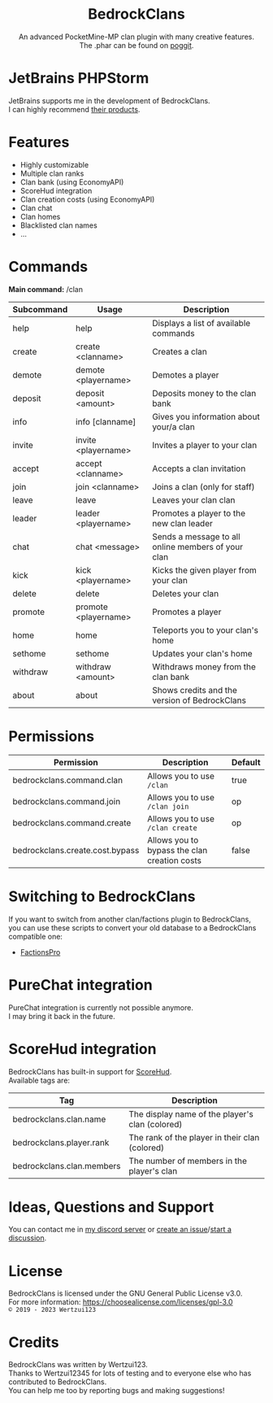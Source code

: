 <h1 align="center">BedrockClans</h1>
<p align="center">
An advanced PocketMine-MP clan plugin with many creative features.
<br>The .phar can be found on <a href="https://poggit.pmmp.io/ci/Wertzui123/BedrockClans/BedrockClans/">poggit</a>.
</p>

# JetBrains PHPStorm
JetBrains supports me in the development of BedrockClans.
<br>I can highly recommend <a href="https://jetbrains.com?from=BedrockClans">their products</a>.

# Features
* Highly customizable
* Multiple clan ranks
* Clan bank (using EconomyAPI)
* ScoreHud integration
* Clan creation costs (using EconomyAPI)
* Clan chat
* Clan homes
* Blacklisted clan names
* ...

# Commands
**Main command:** /clan

| Subcommand | Usage                 | Description                                        |
|------------|-----------------------|----------------------------------------------------|
| help       | help                  | Displays a list of available commands              |
| create     | create \<clanname>    | Creates a clan                                     |
| demote     | demote \<playername>  | Demotes a player                                   |
| deposit    | deposit \<amount>     | Deposits money to the clan bank                    |
| info       | info \[clanname]      | Gives you information about your/a clan            |
| invite     | invite \<playername>  | Invites a player to your clan                      |
| accept     | accept \<clanname>    | Accepts a clan invitation                          |
| join       | join \<clanname>      | Joins a clan (only for staff)                      |
| leave      | leave                 | Leaves your clan clan                              |
| leader     | leader \<playername>  | Promotes a player to the new clan leader           |
| chat       | chat \<message>       | Sends a message to all online members of your clan |
| kick       | kick \<playername>    | Kicks the given player from your clan              |
| delete     | delete                | Deletes your clan                                  |
| promote    | promote \<playername> | Promotes a player                                  |
| home       | home                  | Teleports you to your clan's home                  |
| sethome    | sethome               | Updates your clan's home                           |
| withdraw   | withdraw \<amount>    | Withdraws money from the clan bank                 |
| about      | about                 | Shows credits and the version of BedrockClans      |

# Permissions
| Permission                      | Description                                  | Default |
|---------------------------------|----------------------------------------------|---------|
| bedrockclans.command.clan       | Allows you to use `/clan`                    | true    |
| bedrockclans.command.join       | Allows you to use `/clan join`               | op      |
| bedrockclans.command.create     | Allows you to use `/clan create`             | op      |
| bedrockclans.create.cost.bypass | Allows you to bypass the clan creation costs | false   |

# Switching to BedrockClans
If you want to switch from another clan/factions plugin to BedrockClans, you can use these scripts to convert your old database to a BedrockClans compatible one:
* <a href="https://github.com/Wertzui123/FactionsPro2BedrockClans">FactionsPro</a>

# PureChat integration
PureChat integration is currently not possible anymore.
<br>I may bring it back in the future.

# ScoreHud integration
BedrockClans has built-in support for <a href="https://github.com/Ifera/ScoreHud">ScoreHud</a>.
<br>Available tags are:

| Tag                       | Description                                     |
|---------------------------|-------------------------------------------------|
| bedrockclans.clan.name    | The display name of the player's clan (colored) |
| bedrockclans.player.rank  | The rank of the player in their clan (colored)  |
| bedrockclans.clan.members | The number of members in the player's clan      |

# Ideas, Questions and Support
You can contact me in <a href="https://discord.gg/eGhZGtF">my discord server</a> or <a href="https://github.com/Wertzui123/BedrockClans/issues/new">create an issue</a>/<a href="https://github.com/Wertzui123/BedrockClans/discussions/new">start a discussion</a>.

# License
BedrockClans is licensed under the GNU General Public License v3.0.
<br>For more information: https://choosealicense.com/licenses/gpl-3.0
<br><code>© 2019 - 2023 Wertzui123</code>

# Credits
BedrockClans was written by Wertzui123.
<br>Thanks to Wertzui12345 for lots of testing and to everyone else who has contributed to BedrockClans.
<br>You can help me too by reporting bugs and making suggestions!
